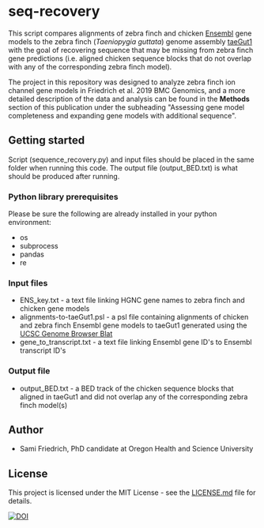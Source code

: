 # seq-recovery
This script compares alignments of zebra finch and chicken [Ensembl](http://www.ensembl.org) gene models to the zebra finch (*Taeniopygia guttata*) genome assembly [taeGut1](https://genome.ucsc.edu/cgi-bin/hgGateway?db=taeGut1) with the goal of recovering sequence that may be missing from zebra finch gene predictions (i.e. aligned chicken sequence blocks that do not overlap with any of the corresponding zebra finch model).

The project in this repository was designed to analyze zebra finch ion channel gene models in Friedrich et al. 2019 BMC Genomics, and a more detailed description of the data and analysis can be found in the **Methods** section of this publication under the subheading "Assessing gene model completeness and expanding gene models with additional sequence".

## Getting started
Script (sequence_recovery.py) and input files should be placed in the same folder when running this code. The output file (output_BED.txt) is what should be produced after running.

### Python library prerequisites
Please be sure the following are already installed in your python environment:
- os
- subprocess
- pandas
- re

### Input files
- ENS_key.txt - a text file linking HGNC gene names to zebra finch and chicken gene models
- alignments-to-taeGut1.psl - a psl file containing alignments of chicken and zebra finch Ensembl gene models to taeGut1 generated using the [UCSC Genome Browser Blat](https://genome.ucsc.edu/index.html)
- gene_to_transcript.txt - a text file linking Ensembl gene ID's to Ensembl transcript ID's

### Output file
- output_BED.txt - a BED track of the chicken sequence blocks that aligned in taeGut1 and did not overlap any of the corresponding zebra finch model(s)

## Author
 - Sami Friedrich, PhD candidate at Oregon Health and Science University
 
## License
This project is licensed under the MIT License - see the [LICENSE.md](https://github.com/samifriedrich/seq-recovery/blob/master/sequence_recovery.py) file for details.


[![DOI](https://zenodo.org/badge/171545573.svg)](https://zenodo.org/badge/latestdoi/171545573)

